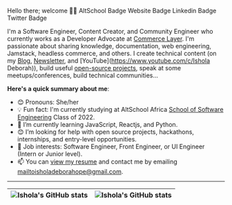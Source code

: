 Hello there; welcome 👋🏾
AltSchool Badge Website Badge Linkedin Badge Twitter Badge

I'm a Software Engineer, Content Creator, and Community Engineer who currently works as a Developer Advocate at [Commerce Layer](https://commercelayer.io). I'm passionate about sharing knowledge, documentation, web engineering, Jamstack, headless commerce, and others. I create technical content (on my [Blog](https://isholadeborah.com/), [Newsletter](https://bawd.isholadeborah.com), and [YouTube](https://www.youtube.com/c/Ishola Deborah)), build useful [open-source projects](https://github.com/Ishola-Deborah), speak at some meetups/conferences, build technical communities...

**Here's a quick summary about me**:

- 😊 Pronouns: She/her
- 💡 Fun fact: I'm currently studying at AltSchool Africa [School of Software Engineering](https://altschoolafrica.com/schools/engineering) Class of 2022.
- 🌱 I’m currently learning JavaScript, Reactjs, and Python.
- 😊 I’m looking for help with open source projects, hackathons, internships, and entry-level opportunities.
- 💼 Job interests: Software Engineer, Front Engineer, or UI Engineer (Intern or Junior level).
- 📫 You can [view my resume](#) and contact me by emailing mailtoisholadeborahope@gmail.com.

---

| <img align="center" src="https://github-readme-stats.vercel.app/api?username=Ishola-Deborah&show_icons=true&include_all_commits=true&hide_border=true" alt="Ishola's GitHub stats" /> | <img align="center" src="https://github-readme-stats.vercel.app/api/top-langs/?username=Ishola-Deborah&langs_count=8&layout=compact&hide_border=true" alt="Ishola's GitHub stats" /> |
| ------------- | ------------- |
